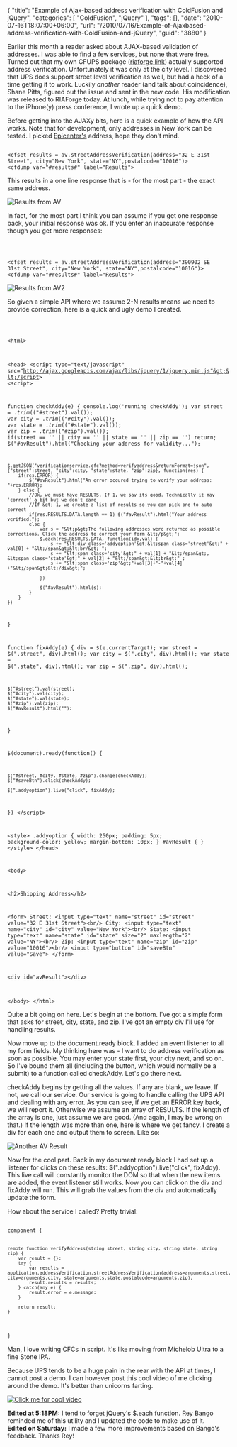 {
	"title": "Example of Ajax-based address verification with ColdFusion and jQuery",
	"categories": [
		"ColdFusion",
		"jQuery"
	],
	"tags": [],
	"date": "2010-07-16T18:07:00+06:00",
	"url": "/2010/07/16/Example-of-Ajaxbased-address-verification-with-ColdFusion-and-jQuery",
	"guid": "3880"
}

Earlier this month a reader asked about AJAX-based validation of addresses. I was able to find a few services, but none that were free. Turned out that my own CFUPS package (<a href="http://cfups.riaforge.org">riaforge link</a>) actually supported address verification. Unfortunately it was only at the city level. I discovered that UPS does support street level verification as well, but had a heck of a time getting it to work. Luckily <i>another</i> reader (and talk about coincidence), Shane Pitts, figured out the issue and sent in the new code. His modification was released to RIAForge today. At lunch, while trying not to pay attention to the iPhone(y) press conference, I wrote up a quick demo.
<!--more-->
<p>

Before getting into the AJAXy bits, here is a quick example of how the API works. Note that for development, only addresses in New York can be tested. I picked <a href="http://www.epicenterconsulting.com/">Epicenter's</a> address, hope they don't mind.

<p>

<code>
&lt;cfset results = av.streetAddressVerification(address="32 E 31st Street", city="New York", state="NY",postalcode="10016")&gt;
&lt;cfdump var="#results#" label="Results"&gt;
</code>

<p>

This results in a one line response that is - for the most part - the exact same address.

<p>

<img src="http://static.raymondcamden.com/images/av1.png" title="Results from AV" />

<p>

In fact, for the most part I think you can assume if you get one response back, your initial response was ok. If you enter an inaccurate response though you get more responses:

<p>

<code>

&lt;cfset results = av.streetAddressVerification(address="390902 SE 31st Street", city="New York", state="NY",postalcode="10016")&gt;
&lt;cfdump var="#results#" label="Results"&gt;
</code>

<p>

<img src="http://static.raymondcamden.com/images/cfjedi/av2.PNG" title="Results from AV2" />

<p>

So given a simple API where we assume 2-N results means we need to provide correction, here is a quick and ugly demo I created. 

<p>

<code>

&lt;html&gt;

&lt;head&gt;
&lt;script type="text/javascript" src="http://ajax.googleapis.com/ajax/libs/jquery/1/jquery.min.js"&gt;&lt;/script&gt;
&lt;script&gt;

function checkAddy(e) {
	console.log('running checkAddy');
	var street = $.trim($("#street").val());
	var city = $.trim($("#city").val());
	var state = $.trim($("#state").val());
	var zip = $.trim($("#zip").val());
	if(street == '' || city == '' || state == '' || zip == '') return;
	$("#avResult").html("Checking your address for validity...");
	
	$.getJSON("verificationservice.cfc?method=verifyaddress&returnFormat=json", {"street":street, "city":city, "state":state, "zip":zip}, function(res) {
		if(res.ERROR) {
			$("#avResult").html("An error occured trying to verify your address: "+res.ERROR);
		} else {
			//Ok, we must have RESULTS. If 1, we say its good. Technically it may 'correct' a bit but we don't care
			//If &gt; 1, we create a list of results so you can pick one to auto correct
			if(res.RESULTS.DATA.length == 1) $("#avResult").html("Your address verified.");
			else {
				var s = "&lt;p&gt;The following addresses were returned as possible corrections. Click the address to correct your form.&lt;/p&gt;";
				$.each(res.RESULTS.DATA, function(idx,val) {
					s += "&lt;div class='addyoption'&gt;&lt;span class='street'&gt;" + val[0] + "&lt;/span&gt;&lt;br/&gt; ";
					s += "&lt;span class='city'&gt;" + val[1] + "&lt;/span&gt;, &lt;span class='state'&gt;" + val[2] + "&lt;/span&gt;&lt;br&gt;" ;
					s += "&lt;span class='zip'&gt;"+val[3]+"-"+val[4] +"&lt;/span&gt;&lt;/div&gt;";

				})

				$("#avResult").html(s);
			}
		}
	})
}

function fixAddy(e) {
	div = $(e.currentTarget);
	var street = $(".street", div).html();
	var city = $(".city", div).html();
	var state = $(".state", div).html();
	var zip = $(".zip", div).html();
	
	$("#street").val(street);
	$("#city").val(city);
	$("#state").val(state);
	$("#zip").val(zip);
	$("#avResult").html("");
}

$(document).ready(function() {

	$("#street, #city, #state, #zip").change(checkAddy);
	$("#saveBtn").click(checkAddy);
	
	$(".addyoption").live("click", fixAddy);
})
&lt;/script&gt;

&lt;style&gt;
.addyoption {
	width: 250px;
	padding: 5px;
	background-color: yellow;
	margin-bottom: 10px;
}
#avResult {
}
&lt;/style&gt;
&lt;/head&gt;

&lt;body&gt;

&lt;h2&gt;Shipping Address&lt;/h2&gt;

&lt;form&gt;
Street: &lt;input type="text" name="street" id="street" value="32 E 31st Street"&gt;&lt;br/&gt;
City: &lt;input type="text" name="city" id="city" value="New York"&gt;&lt;br/&gt;
State: &lt;input type="text" name="state" id="state" size="2" maxlength="2" value="NY"&gt;&lt;br/&gt;
Zip: &lt;input type="text" name="zip" id="zip" value="10016"&gt;&lt;br/&gt;
&lt;input type="button" id="saveBtn" value="Save"&gt;
&lt;/form&gt;

&lt;div id="avResult"&gt;&lt;/div&gt;

&lt;/body&gt;
&lt;/html&gt;
</code>

<p>

Quite a bit going on here. Let's begin at the bottom. I've got a simple form that asks for street, city, state, and zip. I've got an empty div I'll use for handling results. 

<p>

Now move up to the document.ready block. I added an event listener to all my form fields. My thinking here was - I want to do address verification as soon as possible. You may enter your state first, your city next, and so on. So I've bound them all (including the button, which would normally be a submit) to a function called checkAddy. Let's go there next.

<p>

checkAddy begins by getting all the values. If any are blank, we leave. If not, we call our service. Our service is going to handle calling the UPS API and dealing with any error. As you can see, if we get an ERROR key back, we will report it. Otherwise we assume an array of RESULTS. If the length of the array is one, just assume we are good. (And again, I may be wrong on that.) If the length was more than one, here is where we get fancy. I create a div for each one and output them to screen. Like so:

<p>

<img src="http://static.raymondcamden.com/images/cfjedi/av3.PNG" title="Another AV Result" />

<p>

Now for the cool part. Back in my document.ready block I had set up a listener for clicks on these results: 	$(".addyoption").live("click", fixAddy). This live call will constantly monitor the DOM so that when the new items are added, the event listener still works. Now you can click on the div and fixAddy will run. This will grab the values from the div and automatically update the form. 

<p>

How about the service I called? Pretty trivial:

<p>

<code>
component {


	remote function verifyAddress(string street, string city, string state, string zip) {
		var result = {};
		try {
			var results = application.addressVerification.streetAddressVerification(address=arguments.street, city=arguments.city, state=arguments.state,postalcode=arguments.zip);
			result.results = results;
		} catch(any e) {
			result.error = e.message;
		}
		
		return result;
	}

}
</code>

<p>

Man, I love writing CFCs in script. It's like moving from Michelob Ultra to a fine Stone IPA. 

<p>

Because UPS tends to be a huge pain in the rear with the API at times, I cannot post a demo. I can however post this cool video of me clicking around the demo. It's better than unicorns farting.

<p>

<a href="http://www.coldfusionjedi.com/images/ups.swf"><img src="http://static.raymondcamden.com/images/cfjedi/av4.PNG" title="Click me for cool video" /></a>

<p>

<b>Edited at 5:18PM:</b> I tend to forget jQuery's $.each function. Rey Bango reminded me of this utility and I updated the code to make use of it.<br/>
<b>Edited on Saturday:</b> I made a few more improvements based on Bango's feedback. Thanks Rey!